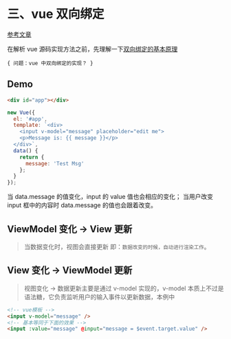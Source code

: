 # 三、vue 双向绑定

[参考文章](https://segmentfault.com/a/1190000011850156)

在解析 vue 源码实现方法之前，先理解一下[双向绑定的基本原理](./3.双向绑定的基本原理.md)

`{ 问题：vue 中双向绑定的实现？ }`

## Demo

```html
<div id="app"></div>
```

```js
new Vue({
  el: '#app',
  template: `<div>
    <input v-model="message" placeholder="edit me">
    <p>Message is: {{ message }}</p>
  </div>`,
  data() {
    return {
      message: 'Test Msg'
    };
  }
});
```

当 data.message 的值变化，input 的 value 值也会相应的变化；
当用户改变 input 框中的内容时 data.message 的值也会跟着改变。

## ViewModel 变化 -> View 更新

> 当数据变化时，视图会直接更新
> 即：`数据改变的时候，自动进行渲染工作`。

## View 变化 -> ViewModel 更新

> 视图变化 -> 数据更新主要是通过 v-model 实现的，v-model 本质上不过是语法糖，它负责监听用户的输入事件以更新数据，本例中

```html
<!-- vue模板 -->
<input v-model="message" />
<!-- 基本等同于下面的效果 -->
<input :value="message" @input="message = $event.target.value" />
```
